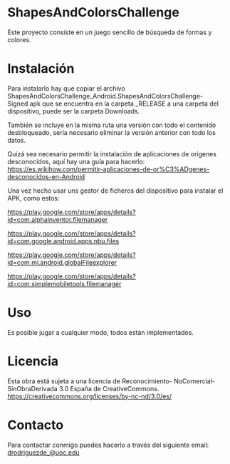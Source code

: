 # ShapesAndColorsChallenge
Este proyecto consiste en un juego sencillo de búsqueda de formas y colores.

# Instalación
Para instalarlo hay que copiar el archivo ShapesAndColorsChallenge_Android.ShapesAndColorsChallenge-Signed.apk
que se encuentra en la carpeta _RELEASE a una carpeta del dispositivo, puede ser la carpeta Downloads.

También se incluye en la misma ruta una versión con todo el contenido desbloqueado, sería necesario eliminar la versión anterior con todo los datos.

Quizá sea necesario permitir la instalación de aplicaciones de origenes desconocidos, aquí hay una guía para hacerlo:
https://es.wikihow.com/permitir-aplicaciones-de-or%C3%ADgenes-desconocidos-en-Android

Una vez hecho usar uns gestor de ficheros del dispositivo para instalar el APK, como estos:

https://play.google.com/store/apps/details?id=com.alphainventor.filemanager

https://play.google.com/store/apps/details?id=com.google.android.apps.nbu.files

https://play.google.com/store/apps/details?id=com.mi.android.globalFileexplorer

https://play.google.com/store/apps/details?id=com.simplemobiletools.filemanager

# Uso 
Es posible jugar a cualquier modo, todos están implementados.

# Licencia
Esta obra está sujeta a una licencia de Reconocimiento- NoComercial-SinObraDerivada
3.0 España de CreativeCommons. 
https://creativecommons.org/licenses/by-nc-nd/3.0/es/

# Contacto
Para contactar conmigo puedes hacerlo a través del siguiente email: drodriguezde_@uoc.edu
